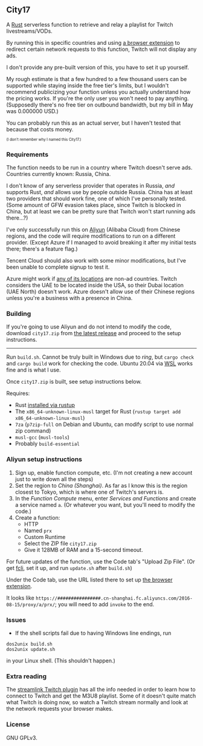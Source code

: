 ## City17
A [Rust][rust] serverless function to retrieve and relay a playlist for Twitch livestreams/VODs.

By running this in specific countries and using [a browser extension][ext]
to redirect certain network requests to this function, Twitch will not display any ads.

I don't provide any pre-built version of this, you have to set it up yourself.

My rough estimate is that a few hundred to a few thousand users can be
supported while staying inside the free tier's limits, but I wouldn't recommend
publicizing your function unless you actually understand how the pricing works.
If you're the only user you won't need to pay anything. (Supposedly there's no
free tier on outbound bandwidth, but my bill in May was 0.000000 USD.)

You can probably run this as an actual server, but I haven't tested that because that
costs money.

<sup><sub>(I don't remember why I named this City17.)</sub></sup>

[rust]: https://www.rust-lang.org
[ext]: https://github.com/AlyoshaVasilieva/city17-ext

### Requirements

The function needs to be run in a country where Twitch doesn't serve ads.
Countries currently known: Russia, China.

I don't know of any serverless provider that operates in Russia, *and* supports Rust,
*and* allows use by people outside Russia. China has at least two providers that
should work fine, one of which I've personally tested. (Some amount of GFW evasion
takes place, since Twitch is blocked in China, but at least we can be pretty sure
that Twitch won't start running ads there...?)

I've only successfully run this on [Aliyun][ali] (Alibaba Cloud) from Chinese regions, and
the code will require modifications to run on a different provider. (Except Azure if I
managed to avoid breaking it after my initial tests there; there's a feature flag.)

Tencent Cloud should also work with some minor modifications, but I've been unable to
complete signup to test it.

Azure might work if [any of its locations][azure] are non-ad countries. Twitch considers
the UAE to be located inside the USA, so their Dubai location (UAE North) doesn't work.
Azure doesn't allow use of their Chinese regions unless you're a business with a presence
in China.

[ali]: https://www.alibabacloud.com/en
[azure]: https://azure.microsoft.com/en-us/global-infrastructure/services/?products=functions

### Building

If you're going to use Aliyun and do not intend to modify the code, download `city17.zip`
from [the latest release][release] and proceed to the setup instructions.

---

Run `build.sh`. Cannot be truly built in Windows due to *ring*, but `cargo check` and `cargo build`
work for checking the code. Ubuntu 20.04 via [WSL][wsl] works fine and is what I use.

Once `city17.zip` is built, see setup instructions below.

Requires:

* Rust [installed via rustup][rustup]
* The `x86_64-unknown-linux-musl` target for Rust
  (`rustup target add x86_64-unknown-linux-musl`)
* `7za` (`p7zip-full` on Debian and Ubuntu, can modify script to use normal zip command)
* `musl-gcc` (`musl-tools`)
* Probably `build-essential`

[release]: https://github.com/AlyoshaVasilieva/city17/releases/latest
[rustup]: https://rustup.rs/

### Aliyun setup instructions

1. Sign up, enable function compute, etc. (I'm not creating a new
   account just to write down all the steps)
2. Set the region to *China (Shanghai)*. As far as I know this is the
   region closest to Tokyo, which is where one of Twitch's servers is.
3. In the *Function Compute* menu, enter *Services and Functions* and create
   a service named `a`. (Or whatever you want, but you'll need to modify the code.)
4. Create a function:
   * HTTP
   * Named `prx`
   * Custom Runtime
   * Select the ZIP file `city17.zip`
   * Give it 128MB of RAM and a 15-second timeout.

For future updates of the function, use the Code tab's "Upload Zip File".
(Or get [fcli][fcli], set it up, and run `update.sh` after `build.sh`)

Under the Code tab, use the URL listed there to set up [the browser extension][ext].

It looks like `https://################.cn-shanghai.fc.aliyuncs.com/2016-08-15/proxy/a/prx/`;
you will need to add `invoke` to the end.

[fcli]: https://github.com/aliyun/fcli/releases
[wsl]: https://docs.microsoft.com/en-us/windows/wsl/install-win10

### Issues

* If the shell scripts fail due to having Windows line endings, run

```shell
dos2unix build.sh
dos2unix update.sh
```

in your Linux shell. (This shouldn't happen.)

### Extra reading

The [streamlink Twitch plugin][stp] has all the info needed in order to learn how to connect
to Twitch and get the M3U8 playlist. Some of it doesn't quite match what Twitch is doing now,
so watch a Twitch stream normally and look at the network requests your browser makes.

[stp]: https://github.com/streamlink/streamlink/blob/master/src/streamlink/plugins/twitch.py

### License

GNU GPLv3.
